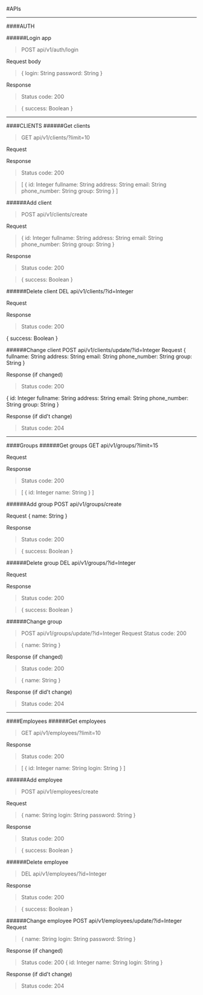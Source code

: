 
#APIs 
***
####AUTH 

######Login app
> POST api/v1/auth/login

Request
body 
>{
login: String
password: String
}


Response
>Status code: 200

>{
success: Boolean
}

***
####CLIENTS
######Get clients
>GET api/v1/clients/?limit=10

Request

Response 
>Status code: 200

>[
	{
		id: Integer
		fullname: String
		address: String 
		email:  String
		phone_number: String
		group: String
}
]


######Add client
>POST api/v1/clients/create

Request
>{
    id: Integer
	fullname: String
	address: String 
	email:  String
	phone_number: String
	group: String
}

Response 
>Status code: 200

>{
	success: Boolean
}

######Delete client
DEL api/v1/clients/?id=Integer

Request

Response 
>Status code: 200

{
	success: Boolean
}

######Change client
POST api/v1/clients/update/?id=Integer
Request
{
	fullname: String
	address: String 
	email:  String
	phone_number: String
	group: String
}

Response (if changed) 
>Status code: 200

{
	id: Integer
	fullname: String
	address: String 
	email:  String
	phone_number: String
	group: String
}

Response (if did't change)
>Status code: 204

***
####Groups
######Get groups
GET api/v1/groups/?limit=15

Request

Response
>Status code: 200

>[
	{
		id: Integer
		name: String
}
]


######Add group
POST api/v1/groups/create

Request
{
	name: String
}

Response 
>Status code: 200

>{
	success: Boolean
}

######Delete group
DEL api/v1/groups/?id=Integer

Request

Response 
>Status code: 200

>{
	success: Boolean
}

######Change group
> POST api/v1/groups/update/?id=Integer
Request
>Status code: 200

>{
	name: String
}

Response (if changed)
>Status code: 200 

>{
	name: String
}

Response (if did't change)
>Status code: 204

***
####Employees
######Get employees
> GET api/v1/employees/?limit=10

Response 
>Status code: 200 

> [
	{
		id: Integer
		name: String
		login: String 
}
]


######Add employee
> POST api/v1/employees/create

Request
> {
	name: String
	login: String
	password: String
}

Response 
>Status code: 200 

>{
	success: Boolean
}

######Delete employee
>DEL api/v1/employees/?id=Integer

Response 
>Status code: 200 

>{
	success: Boolean
}

######Change employee
POST api/v1/employees/update/?id=Integer
Request
>{
	name: String
	login: String 
	password:  String
}

Response (if changed)
>Status code: 200 
> {
id: Integer
name: String
login: String
}

Response (if did't change)
>Status code: 204












